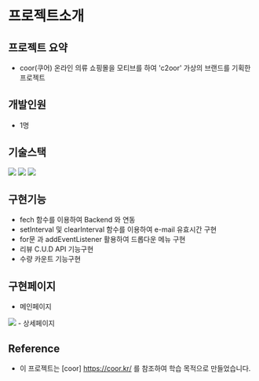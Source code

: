 # 프로젝트소개

## 프로젝트 요약
- coor(쿠어) 온라인 의류 쇼핑몰을 모티브를 하여 'c2oor' 가상의 브랜드를 기획한 프로젝트

## 개발인원 
- 1명

## 기술스택
<img src="https://img.shields.io/badge/javascript-F7DF1E?style=for-the-badge&logo=javascript&logoColor=white"> <img src="https://img.shields.io/badge/html-1572B6?style=for-the-badge&logo=html5&logoColor=white">
<img src="https://img.shields.io/badge/css-E34F26?style=for-the-badge&logo=css3&logoColor=white">

## 구현기능
- fech 함수를 이용하여 Backend 와 연동
- setInterval 및 clearInterval 함수를 이용하여  e-mail 유효시간 구현 
- for문 과 addEventListener 활용하여 드롭다운 메뉴 구현
- 리뷰 C.U.D API 기능구현
- 수량 카운트 기능구현

## 구현페이지
- 메인페이지 
<img src= "https://user-images.githubusercontent.com/80239527/196883420-a1e80c98-5c3a-45c2-b5c9-bddc72367dc2.gif">
- 상세페이지


## Reference
- 이 프로젝트는 [coor] https://coor.kr/ 를 참조하여 학습 목적으로 만들었습니다.
